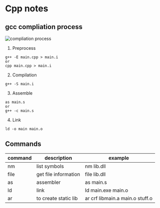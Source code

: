 # Cpp notes

## gcc compliation process

![compliation process](https://www3.ntu.edu.sg/home/ehchua/programming/cpp/images/GCC_CompilationProcess.png)

1. Preprocess

```console
g++ -E main.cpp > main.i
or
cpp main.cpp > main.i
```

2. Compilation

```console
g++ -S main.i
```

3. Assemble

```console
as main.s
or
g++ -c main.s
```

4. Link

```console
ld -o main main.o
```

## Commands

| command | description          | example                         |
| ------- | -------------------- | ------------------------------- |
| nm      | list symbols         | nm lib.dll                      |
| file    | get file information | file lib.dll                    |
| as      | assembler            | as main.s                       |
| ld      | link                 | ld main.exe main.o              |
| ar      | to create static lib | ar crf libmain.a main.o stuff.o |


